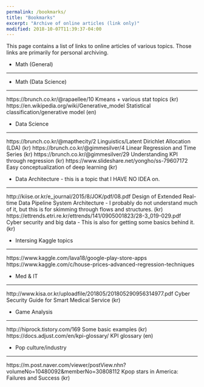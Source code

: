 ```yaml
---
permalink: /bookmarks/
title: "Bookmarks"
excerpt: "Archive of online articles (link only)"
modified: 2018-10-07T11:39:37-04:00
---
```


This page contains a list of links to online articles of various topics.
Those links are primarily for personal archiving. 

* Math (General)
<hr/>

* Math (Data Science)
<hr/>
 https://brunch.co.kr/@rapaellee/10
 Kmeans + various stat topics (kr)
 https://en.wikipedia.org/wiki/Generative_model
 Statistical classification/generative model (en)

* Data Science
<hr/>
https://brunch.co.kr/@mapthecity/2
Linguistics/Latent Dirichlet Allocation (LDA) (kr)
https://brunch.co.kr/@gimmesilver/4
Linear Regression and Time Series (kr)
https://brunch.co.kr/@gimmesilver/29
Understanding KPI through regression (kr)
https://www.slideshare.net/yongho/ss-79607172
Easy conceptualization of deep learning (kr)

* Data Architecture - this is a topic that I HAVE NO IDEA on.
<hr/>
http://kiise.or.kr/e_journal/2015/8/JOK/pdf/08.pdf
Design of Extended Real-time Data Pipeline System Architecture
- I probably do not understand much of it, but this is for skimming through flows and structures. (kr)
https://ettrends.etri.re.kr/ettrends/141/0905001823/28-3_019-029.pdf
Cyber security and big data
- This is also for getting some basics behind it. (kr)

* Intersing Kaggle topics 
<hr/>
https://www.kaggle.com/lava18/google-play-store-apps
https://www.kaggle.com/c/house-prices-advanced-regression-techniques


* Med & IT
<hr/>
http://www.kisa.or.kr/uploadfile/201805/201805290956314977.pdf
Cyber Security Guide for Smart Medical Service (kr)

* Game Analysis
<hr/>
http://hiprock.tistory.com/169
Some basic examples (kr)
https://docs.adjust.com/en/kpi-glossary/
KPI glossary (en)

* Pop culture/industry
<hr/>
https://m.post.naver.com/viewer/postView.nhn?volumeNo=10480092&memberNo=30808112
Kpop stars in America: Failures and Success (kr)

